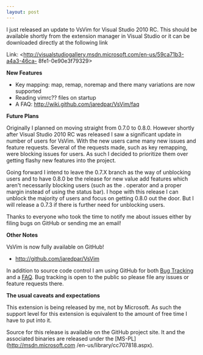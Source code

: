 ```yaml
---
layout: post
---
```

I just released an update to VsVim for Visual Studio 2010 RC. This should be
available shortly from the extension manager in Visual Studio or it can be
downloaded directly at the following link

Link: <http://visualstudiogallery.msdn.microsoft.com/en-us/59ca71b3-a4a3-46ca-
8fe1-0e90e3f79329>

**New Features**

  * Key mapping: map, remap, noremap and there many variations are now supported
  * Reading vimrc?? files on startup
  * A FAQ: <http://wiki.github.com/jaredpar/VsVim/faq>

**Future Plans**

Originally I planned on moving straight from 0.7.0 to 0.8.0. However shortly
after Visual Studio 2010 RC was released I saw a significant update in number
of users for VsVim. With the new users came many new issues and feature
requests. Several of the requests made, such as key remapping, were blocking
issues for users. As such I decided to prioritize them over getting flashy
new features into the project.

Going forward I intend to leave the 0.7.X branch as the way of unblocking
users and to have 0.8.0 be the release for new value add features which aren't
necessarily blocking users (such as the . operator and a proper margin instead
of using the status bar). I hope with this release I can unblock the majority
of users and focus on getting 0.8.0 out the door. But I will release a 0.7.3
if there is further need for unblocking users.

Thanks to everyone who took the time to notify me about issues either by
filing bugs on GitHub or sending me an email!

**Other Notes**

VsVim is now fully available on GitHub!

  * <http://github.com/jaredpar/VsVim>

In addition to source code control I am using GitHub for both [Bug
Tracking](http://github.com/jaredpar/VsVim/issues) and a
[FAQ](http://wiki.github.com/jaredpar/VsVim/faq). Bug tracking is open to the
public so please file any issues or feature requests there.

**The usual caveats and expectations**

This extension is being released by me, not by Microsoft. As such the support
level for this extension is equivalent to the amount of free time I have to
put into it.

Source for this release is available on the GitHub project site. It and the
associated binaries are released under the [MS-PL](http://msdn.microsoft.com
/en-us/library/cc707818.aspx).

